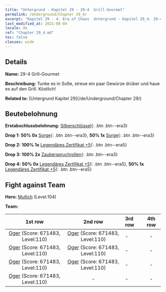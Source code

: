 ```yaml
---
title: "Untergrund - Kapitel 29 - 29-4  Grill-Gourmet"
permalink: /Underground/Chapter 29_4/
excerpt: "Kapitel 29 - 4. Era of Chaos  Untergrund - Kapitel 29_4. 29-4  Grill-Gourmet"
last_modified_at: 2021-08-04
locale: de
ref: "Chapter 29_4.md"
toc: false
classes: wide
---
```


## Details

 **Name:** 29-4  Grill-Gourmet

 **Beschreibung:**       Tunke es in Soße, streue ein paar Gewürze drüber und haue es auf den Grill. Köstlich!

 **Related to:** [Untergrund Kapitel 29](/de/Underground/Chapter 29/)

## Beutebelohnung

 **Erstabschlussbelohnung:** [Silberschlüssel](/ItemsDE/con_693/){: .btn .btn--era3}

 **Drop 1:** **50% 0x** [Sorge](/ItemsDE/her_458/){: .btn .btn--era3}, **50% 1x** [Sorge](/ItemsDE/her_458/){: .btn .btn--era3}

 **Drop 2:** **100% 1x** [Legendäres Zertifikat +5](/ItemsDE/mat_102/){: .btn .btn--era5}

 **Drop 3:** **100% 2x** [Zauberspruchrollen](/ItemsDE/con_694/){: .btn .btn--era3}

 **Drop 4:** **50% 0x** [Legendäres Zertifikat +5](/ItemsDE/mat_102/){: .btn .btn--era5}, **50% 1x** [Legendäres Zertifikat +5](/ItemsDE/mat_102/){: .btn .btn--era5}


## Fight against Team
 **Hero:** [Mullich](/de/heroes/Mullich/) (Level:104)

 **Team:**


  | 1st row | 2nd row | 3rd row | 4th row |
  |:----:|:----:|:----|:----:|
  | [Oger](/de/units/Ogre/) (Score: 671483, Level:110)  | [Oger](/de/units/Ogre/) (Score: 671483, Level:110)  | - | - |
  | [Oger](/de/units/Ogre/) (Score: 671483, Level:110)  | [Oger](/de/units/Ogre/) (Score: 671483, Level:110)  | - | - |
  | [Oger](/de/units/Ogre/) (Score: 671483, Level:110)  | [Oger](/de/units/Ogre/) (Score: 671483, Level:110)  | - | - |
  | [Oger](/de/units/Ogre/) (Score: 671483, Level:110)  | - | - | - |


